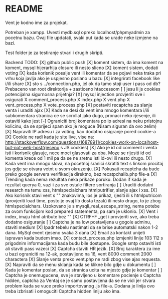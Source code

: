 # README #

Vent je kodno ime za projekat.

Potreban je xampp. Uvesti mydb.sql opreko localhost/phpmyadmin za pocetnu bazu.
Ovaj file updatati, svaki put kada se urade neke izmjene na bazi.

Test folder je za testiranje stvari i drugih skripti.

Backend TODO:
[X] github public push
[X] koment sistem, da ima koment na koment, mysql hijerarhija closure ili nesto slicno
[X] koment sistem, dodati voting
[X] kada korisnik posalje vent ili komentar da se pojavi neka traka pri vrhu koja javlja ako je uspjesno poslano u bazu
[X] integrirati facebook like i/ili share
[X] sto s ../connection.php, jel ok da tamo stoji user i pass od db? Prebaceno van root direktorija + zasticeno htaccessom
[ ] jesu li js cookies potencijalna sigurnosna prijetnja?
[X] mysql injection provjeriti sve i osigurati
		X comment_process.php
		X index.php
		X vent.php
		X vent_process.php
		X vote_process.php
[X] postaviti recaptcha za slanje venta i uraditi ajax
[X] Kada se desi da vent ima mnogo komentara i/ili subkomentara stranica ce se scrollat jako dugo, pronaci neko rjesenje, ili ostaviti kako jest
[-] Ograniciti broj komentara po ip adresi na neku pristojnu kolicinu, da se sprijeci spam ako je moguce (Nisam siguran da ovo zelim)
[X] Napraviti IP adresu i za voting, kao dodatno osigranje pored cookie-a
[X] Cookie ne radi kada je site live, vise na: http://stackoverflow.com/questions/16878911/cookies-work-on-localhost-but-not-web-host(rjeseno s JS cookies)
[X] Ako je id od comment i venta isti i korisnik glasuje, nece moci glasovati za oba. Moze se rijesiti id od komenta krece od 1 mil pa da se ne sretnu isti id-ovi ili nesto drugo.
[X] Kada vent ima mnogo slova, na pocetnoj sranici skratiti text s linkom procitaj jos gdje se otvara vetnt u svom okruzenju.
[X] Pokusati recaptcha da bude preko google servera verifikacija direktno, bez recatpchalib.php file-a
[X] Trending kada nema rezultata neka prikaze poruku. Dodan if kada je rezultat querya 0, vazi i za sve ostale filtere sortiranja
[ ] Uraditi dodatni research na temu xss, htmlspecialchars htmlputrifier, slanje ajax i xss.
[X] Ako korisnik stavi vent s "" znakovima, los je prikaz, rjesiti ili s htmlputricom (provjeriti load time, posto je ovaj lib dosta tezak) ili nesto drugo, to je zbog htmlspecialchars. Uzokovano je s mysqli_real_escape_string, nema potebe za ovom funkcijom kod prepared statementa, pa sam je uklonio.
[X] Vent i index, imaju html atribute bez ""
[X] CTRF+F _get i provjeriti sve, ako treba dodatno osiguranje
[ ] Captcha je na low postavljena u gogole adminu, staviti medium
[X] Ipadr tebelu nastimati da se brise automatski nakon 1-2 dana. MySql event rjeseno svaka 3 dana
[X] Email za kontakt unijeti ispravan kada budem imao.
[X] contact_process.php izmjeniti linije 103 112 s prigodnim informacijama kada budu bile dostupne. Google smtp ostaviti isti ali staviti pass vazeci
[X] Captcha staviti HR jezik.
[X] Broj karaktera za ime u bazi ograniciti na 12-ak, postavljeno na 16, vent 8000 comment 2000 charactera
[X] Slanje venta preko vent.php ne radi zbog vise ajax requesta.
[X] Napraviti da se menu sklanja kada se klikne bilo gdje u dokumentu
[ ] Kada je komentar poslan, da se stranica ucita na mjesto gdje je komentar
[ ] Captcha je onemugucena, sve je stavljeno u komentare pocienje s Captcha hidden, captcha za Ventaj se je samo postavljena da se ne vidi jer stvara problem kada se vuce preko importovanog .js file-a. Dodana je linija  <script src="https://www.google.com/recaptcha/api.js?hl=hr"></script>  ovo treba izbrisati i omoguciti Captcha hidden liniju ako ima.

